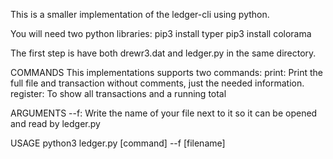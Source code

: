 This is a smaller implementation of the ledger-cli using python.


You will need two python libraries: 
    pip3 install typer
    pip3 install colorama

The first step is have both drewr3.dat and ledger.py in the same directory.


COMMANDS
This implementations supports two commands:
    print: Print the full file and transaction without comments, just the needed information.
    register: To show all transactions and a running total

ARGUMENTS
    --f: Write the name of your file next to it so it can be opened and read by ledger.py

USAGE
    python3 ledger.py [command] --f [filename]